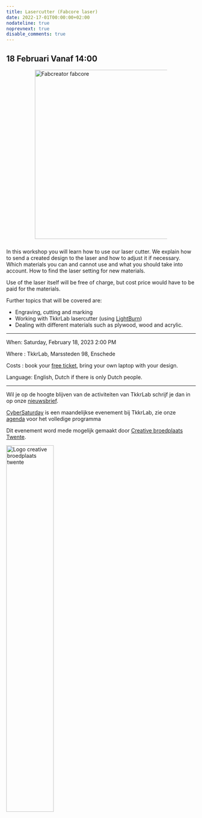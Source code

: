 ```yaml
---
title: Lasercutter (Fabcore laser)
date: 2022-17-01T00:00:00+02:00
nodateline: true
noprevnext: true
disable_comments: true
---
```


## 18 Februari Vanaf 14:00 ##


<div style="margin: 0 15% 5%;">
<img src="/images/fabcreator_fabcore.png" width="450px"  alt="Fabcreator fabcore">
</div>
In this workshop you will learn how to use our laser cutter. We explain how to send a created design to the laser and how to adjust it if necessary. Which materials you can and cannot use and what you should take into account. How to find the laser setting for new materials.

Use of the laser itself will be free of charge, but cost price would have to be paid for the materials.

Further topics that will be covered are:

  * Engraving, cutting and marking
  * Working with TkkrLab lasercutter (using [LightBurn](https://lightburnsoftware.com/))
  * Dealing with different materials such as plywood, wood and acrylic.


<hr>

When: Saturday, February 18, 2023 2:00 PM

Where : TkkrLab, Marssteden 98, Enschede

Costs : book your [free ticket](https://tickets.tkkrlab.space/TkkrLab/nwxtb/), bring your own laptop with your design.

Language: English, Dutch if there is only Dutch people.

<hr>

Wil je op de hoogte blijven van de activiteiten van TkkrLab schrijf je dan in op onze [nieuwsbrief](http://eepurl.com/gLxrLD).


[CyberSaturday](/cybersaturdays/cybersaturday/) is een maandelijkse evenement bij TkkrLab, zie onze [agenda](/agenda/) voor het volledige programma

Dit evenement word mede mogelijk gemaakt door [Creative broedplaats Twente](http://www.creatievebroedplaatsentwente.nl/).

<img width=50% src="/images/Logo-Creatieve-Broedplaatsen-Twente.jpg"  alt="Logo creative broedplaats twente">


